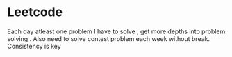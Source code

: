 # Leetcode
Each day atleast one problem I have to solve , get more depths into problem solving . Also need to solve contest problem each week without break. Consistency is key
